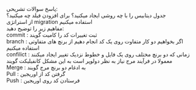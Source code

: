 پاسخ سوالات تشریحی:<br>
جدول دیتابیس را با چه روشی ایجاد میکنید؟ برای افزودن فیلد چه میکنید؟<br>
از استراتژی migration استفاده میکنیم<br>
مفاهیم زیر را توضیح دهید:<br>
commit : ثبت تغییرات کد را کامیت گویند<br>
branch : اگر بخواهیم دو کار متفاوت روی یک کد انجام دهیم از برنچ های متفاوتی استفاده میکنیم<br>
confilict :  زمانی که دو برنچ مختلف روی یک فایل و خطوط نزدیک تغییر ایجاد میکنند معمولا در فرآیند مرج نیاز به نظر دولوپر است به این مشکل کانفیلیکت گویند<br>
Merge : به ادغام دو برنچ مرج گویند<br>
Pull : گرفتن کد از اوریجین<br>
Push : فرستادن کد روی اوریجین<br>
